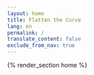 ```yaml
---
layout: home
title: Flatten the Curve
lang: en
permalink: /
translate_content: false
exclude_from_nav: true
---
```


{% render_section home %}
